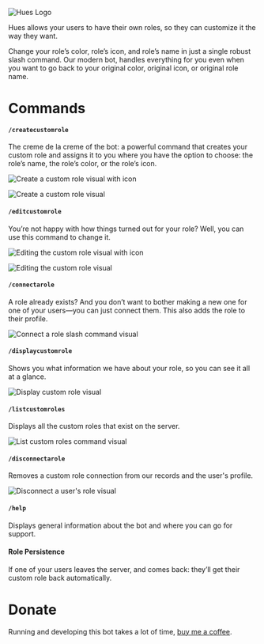 ![Hues Logo](https://github.com/user-attachments/assets/5a808011-f330-4d2e-bfb1-efc8955c0b59)

Hues allows your users to have their own roles, so they can customize it the way they want. 

Change your role’s color, role’s icon, and role’s name in just a single robust slash command. Our modern bot, handles everything for you even when you want to go back to your original color, original icon, or original role name.

# Commands
#### `/createcustomrole`
The creme de la creme of the bot: a powerful command that creates your custom role and assigns it to you where you have the option to choose: the role’s name, the role’s color, or the role’s icon.

![Create a custom role visual with icon](https://github.com/user-attachments/assets/c3de9ccc-a0c8-4540-ad96-34d1e0e66465)


![Create a custom role visual](https://github.com/user-attachments/assets/78ca6e37-23a8-4c5a-8819-03f08f3fb1d2)

#### `/editcustomrole`
You’re not happy with how things turned out for your role? Well, you can use this command to change it.

![Editing the custom role visual with icon](https://github.com/user-attachments/assets/4feabf40-4c0f-4e89-95ef-ff18bda94c2c)


![Editing the custom role visual](https://github.com/user-attachments/assets/4407f00c-74fc-4d59-b82a-e9e98aea615d)

#### `/connectarole`
A role already exists? And you don’t want to bother making a new one for one of your users—you can just connect them. This also adds the role to their profile.

![Connect a role slash command visual](https://github.com/user-attachments/assets/eb3c65ce-3892-4d0b-8106-42a170873e82)

#### `/displaycustomrole`
Shows you what information we have about your role, so you can see it all at a glance.

![Display custom role visual](https://github.com/user-attachments/assets/0e9abb7f-9a18-4ef9-8526-ebf3f86bd188)

#### `/listcustomroles`
Displays all the custom roles that exist on the server.

![List custom roles command visual](https://github.com/user-attachments/assets/d9c9daad-09d3-4f6b-9b19-d8d8c35bfbb3)

#### `/disconnectarole`
Removes a custom role connection from our records and the user's profile.

![Disconnect a user's role visual](https://github.com/user-attachments/assets/c1030aa7-4f15-4344-92f9-743cebfda799)

#### `/help`
Displays general information about the bot and where you can go for support.

#### Role Persistence
If one of your users leaves the server, and comes back: they’ll get their custom role back automatically.

# Donate
Running and developing this bot takes a lot of time, [buy me a coffee](https://www.buymeacoffee.com/gimpy2345b).
